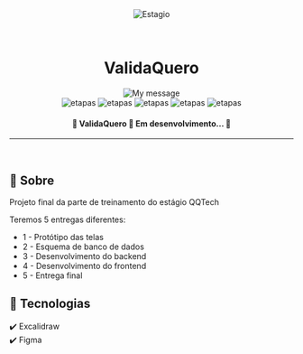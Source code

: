 <div align="center" id="top"> 
  <img src="https://firebasestorage.googleapis.com/v0/b/vxfontes.appspot.com/o/pics%20projects%2Fvalidaquero%2FvalidaQuero.png?alt=media&token=a22a195b-e266-4eb5-b30c-5db30954c5a3" alt="Estagio" />

  &#xa0;
</div>

<h1 align="center">ValidaQuero</h1>

<p align="center">
  <img alt="My message" src="https://img.shields.io/badge/Fase_1-ValidaQuero-8A2BE2">
<br>
  <img alt="etapas" src="https://img.shields.io/badge/protótipo-concluido-green">
  <img alt="etapas" src="https://img.shields.io/badge/MER-em_progresso-blue">
  <img alt="etapas" src="https://img.shields.io/badge/backend-não_iniciado-red">
  <img alt="etapas" src="https://img.shields.io/badge/frontend-não_iniciado-red">
  <img alt="etapas" src="https://img.shields.io/badge/entrega_final-não_iniciado-red">
</p>

<!-- Status -->

<h4 align="center"> 
	🚧  ValidaQuero 🚀 Em desenvolvimento...  🚧
</h4> 

<hr>

<br>

## :dart: Sobre ##

Projeto final da parte de treinamento do estágio QQTech

Teremos 5 entregas diferentes:
- 1 - Protótipo das telas
- 2 - Esquema de banco de dados
- 3 - Desenvolvimento do backend
- 4 - Desenvolvimento do frontend
- 5 - Entrega final

## :rocket: Tecnologias ##

:heavy_check_mark: Excalidraw\
:heavy_check_mark: Figma


